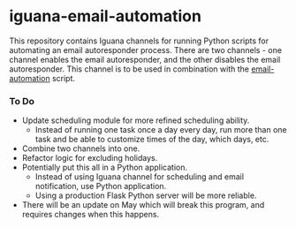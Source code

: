 # iguana-email-automation

This repository contains Iguana channels for running Python scripts for automating an email autoresponder process. There are two channels - one channel enables the email autoresponder, and the other disables the email autoresponder. This channel is to be used in combination with the [email-automation](https://github.com/LeNPaul/email-automation) script.

### To Do
 * Update scheduling module for more refined scheduling ability.
   * Instead of running one task once a day every day, run more than one task and be able to customize times of the day, which days, etc.
 * Combine two channels into one.
 * Refactor logic for excluding holidays.
 * Potentially put this all in a Python application.
   * Instead of using Iguana channel for scheduling and email notification, use Python application.
   * Using a production Flask Python server will be more reliable.
 * There will be an update on May which will break this program, and requires changes when this happens.
